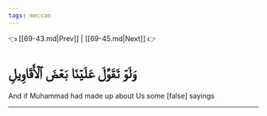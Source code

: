 ```yaml
---
tags: meccan
---
```


👈 [[69-43.md|Prev]] | [[69-45.md|Next]] 👉

# وَلَوۡ تَقَوَّلَ عَلَيۡنَا بَعۡضَ ٱلۡأَقَاوِيلِ

And if Muhammad had made up about Us some [false] sayings

---

